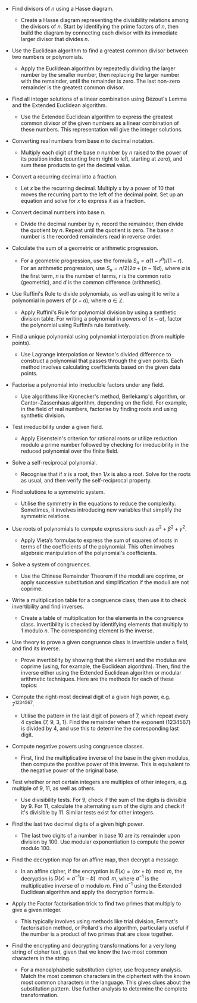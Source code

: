 - Find divisors of $n$ using a Hasse diagram.
	- Create a Hasse diagram representing the divisibility relations among the divisors of $n$. Start by identifying the prime factors of $n$, then build the diagram by connecting each divisor with its immediate larger divisor that divides $n$.

- Use the Euclidean algorithm to find a greatest common divisor between two numbers or polynomials.
	- Apply the Euclidean algorithm by repeatedly dividing the larger number by the smaller number, then replacing the larger number with the remainder, until the remainder is zero. The last non-zero remainder is the greatest common divisor.

- Find all integer solutions of a linear combination using Bézout's Lemma and the Extended Euclidean algorithm.
	- Use the Extended Euclidean algorithm to express the greatest common divisor of the given numbers as a linear combination of these numbers. This representation will give the integer solutions.

- Converting real numbers from base $n$ to decimal notation.
	- Multiply each digit of the base $n$ number by $n$ raised to the power of its position index (counting from right to left, starting at zero), and sum these products to get the decimal value.

- Convert a recurring decimal into a fraction.
	- Let $x$ be the recurring decimal. Multiply $x$ by a power of 10 that moves the recurring part to the left of the decimal point. Set up an equation and solve for $x$ to express it as a fraction.

- Convert decimal numbers into base $n$.
	 - Divide the decimal number by $n$, record the remainder, then divide the quotient by $n$. Repeat until the quotient is zero. The base $n$ number is the recorded remainders read in reverse order.

- Calculate the sum of a geometric or arithmetic progression.
	- For a geometric progression, use the formula $S_n = a(1 - r^n)/(1 - r)$. For an arithmetic progression, use $S_n = n/2(2a + (n-1)d)$, where $a$ is the first term, $n$ is the number of terms, $r$ is the common ratio (geometric), and $d$ is the common difference (arithmetic).

- Use Ruffini's Rule to divide polynomials, as well as using it to write a polynomial in powers of $(x-a)$, where $a\in\mathbb{Z}$.
	- Apply Ruffini's Rule for polynomial division by using a synthetic division table. For writing a polynomial in powers of $(x-a)$, factor the polynomial using Ruffini’s rule iteratively.

- Find a unique polynomial using polynomial interpolation (from multiple points).
	- Use Lagrange interpolation or Newton's divided difference to construct a polynomial that passes through the given points. Each method involves calculating coefficients based on the given data points.

- Factorise a polynomial into irreducible factors under any field.
	- Use algorithms like Kronecker's method, Berlekamp's algorithm, or Cantor–Zassenhaus algorithm, depending on the field. For example, in the field of real numbers, factorise by finding roots and using synthetic division.

- Test irreducibility under a given field.
	- Apply Eisenstein's criterion for rational roots or utilize reduction modulo a prime number followed by checking for irreducibility in the reduced polynomial over the finite field.

- Solve a self-reciprocal polynomial.
	- Recognise that if $x$ is a root, then $1/x$ is also a root. Solve for the roots as usual, and then verify the self-reciprocal property.

- Find solutions to a symmetric system.
	- Utilise the symmetry in the equations to reduce the complexity. Sometimes, it involves introducing new variables that simplify the symmetric relations.

- Use roots of polynomials to compute expressions such as $\alpha^{2} + \beta^{2} + \gamma^{2}$.
	- Apply Vieta’s formulas to express the sum of squares of roots in terms of the coefficients of the polynomial. This often involves algebraic manipulation of the polynomial's coefficients.

- Solve a system of congruences.
	- Use the Chinese Remainder Theorem if the moduli are coprime, or apply successive substitution and simplification if the moduli are not coprime.

- Write a multiplication table for a congruence class, then use it to check invertibility and find inverses.
	- Create a table of multiplication for the elements in the congruence class. Invertibility is checked by identifying elements that multiply to 1 modulo $n$. The corresponding element is the inverse.

- Use theory to prove a given congruence class is invertible under a field, and find its inverse.
	- Prove invertibility by showing that the element and the modulus are coprime (using, for example, the Euclidean algorithm). Then, find the inverse either using the Extended Euclidean algorithm or modular arithmetic techniques.
Here are the methods for each of these topics:

- Compute the right-most decimal digit of a given high power, e.g. $7^{1234567}$.
	- Utilise the pattern in the last digit of powers of 7, which repeat every 4 cycles (7, 9, 3, 1). Find the remainder when the exponent (1234567) is divided by 4, and use this to determine the corresponding last digit.

- Compute negative powers using congruence classes.
	- First, find the multiplicative inverse of the base in the given modulus, then compute the positive power of this inverse. This is equivalent to the negative power of the original base.

- Test whether or not certain integers are multiples of other integers, e.g. multiple of 9, 11, as well as others.
	- Use divisibility tests. For 9, check if the sum of the digits is divisible by 9. For 11, calculate the alternating sum of the digits and check if it's divisible by 11. Similar tests exist for other integers.

- Find the last two decimal digits of a given high power.
	- The last two digits of a number in base 10 are its remainder upon division by 100. Use modular exponentiation to compute the power modulo 100.

- Find the decryption map for an affine map, then decrypt a message.
	- In an affine cipher, if the encryption is $E(x) = (ax + b) \mod m$, the decryption is $D(x) = a^{-1}(x - b) \mod m$, where $a^{-1}$ is the multiplicative inverse of $a$ modulo $m$. Find $a^{-1}$ using the Extended Euclidean algorithm and apply the decryption formula.

- Apply the Factor factorisation trick to find two primes that multiply to give a given integer.
	- This typically involves using methods like trial division, Fermat's factorisation method, or Pollard's rho algorithm, particularly useful if the number is a product of two primes that are close together.

- Find the encrypting and decrypting transformations for a very long string of cipher text, given that we know the two most common characters in the string.
	- For a monoalphabetic substitution cipher, use frequency analysis. Match the most common characters in the ciphertext with the known most common characters in the language. This gives clues about the substitution pattern. Use further analysis to determine the complete transformation.